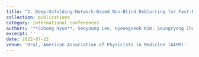 ```yaml
---
title: "2. Deep-Unfolding-Network-Based Non-Blind Deblurring for Fast-Rotating Wide-Angle Digital Breast Tomosynthesis"
collection: publications
category: international conferences
authors: '**Subong Hyun**, Seoyoung Lee, Hyeongseok Kim, Seungryong Cho'
excerpt: ''
date: 2022-07-22
venue: 'Oral, American Association of Physicists in Medicine (AAPM)'
---
```

